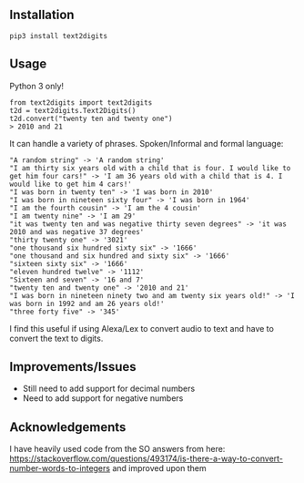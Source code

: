 ## Installation
```
pip3 install text2digits
```

## Usage
Python 3 only!
```
from text2digits import text2digits
t2d = text2digits.Text2Digits()
t2d.convert("twenty ten and twenty one")
> 2010 and 21
```

It can handle a variety of phrases. Spoken/Informal and formal language:

```
"A random string" -> 'A random string'
"I am thirty six years old with a child that is four. I would like to get him four cars!" -> 'I am 36 years old with a child that is 4. I would like to get him 4 cars!'
"I was born in twenty ten" -> 'I was born in 2010'
"I was born in nineteen sixty four" -> 'I was born in 1964'
"I am the fourth cousin" -> 'I am the 4 cousin'
"I am twenty nine" -> 'I am 29'
"it was twenty ten and was negative thirty seven degrees" -> 'it was 2010 and was negative 37 degrees'
"thirty twenty one" -> '3021'
"one thousand six hundred sixty six" -> '1666'
"one thousand and six hundred and sixty six" -> '1666'
"sixteen sixty six" -> '1666'
"eleven hundred twelve" -> '1112'
"Sixteen and seven" -> '16 and 7'
"twenty ten and twenty one" -> '2010 and 21'
"I was born in nineteen ninety two and am twenty six years old!" -> 'I was born in 1992 and am 26 years old!'
"three forty five" -> '345'
```

I find this useful if using Alexa/Lex to convert audio to text and have to convert the text to digits.

## Improvements/Issues
- Still need to add support for decimal numbers
- Need to add support for negative numbers

## Acknowledgements
I have heavily used code from the SO answers from here: https://stackoverflow.com/questions/493174/is-there-a-way-to-convert-number-words-to-integers
and improved upon them